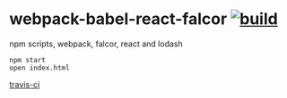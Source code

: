 webpack-babel-react-falcor [![build](https://api.travis-ci.org/daggerok/webpack-babel-react-falcor.svg?branch=master)](https://api.travis-ci.org/daggerok/webpack-babel-react-falcor.svg?branch=master)
==========================

npm scripts, webpack, falcor, react and lodash
  
  ```
  npm start
  open index.html
  ```

[travis-ci](https://travis-ci.org/daggerok/webpack-babel-react-falcor)
